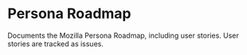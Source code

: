 Persona Roadmap
===============

Documents the Mozilla Persona Roadmap, including user stories. User stories are tracked as issues.